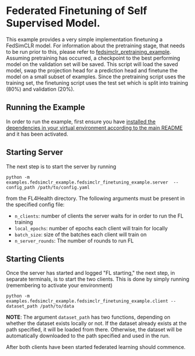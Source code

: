# Federated Finetuning of Self Supervised Model.
This example provides a very simple implementation finetuning a FedSimCLR model. For information about the pretraining stage,
that needs to be run prior to this, please refer to [fedsimclr_pretraining_example](/examples/fedsimclr_example/fedsimclr_pretraining_example). Assuming pretraining has occurred, a checkpoint to the best performing model on the validation set will be saved. This script will load the saved model, swap the projection head for a prediction head and finetune the model on a small subset of examples. Since the pretraining script uses the training set, the finetuning script uses the test set which is split into training (80%) and validation (20%).


## Running the Example
In order to run the example, first ensure you have [installed the dependencies in your virtual environment according to the main README](/README.md#development-requirements) and it has been activated.

## Starting Server

The next step is to start the server by running
```
python -m examples.fedsimclr_example.fedsimclr_finetuning_example.server  --config_path /path/to/config.yaml
```
from the FL4Health directory. The following arguments must be present in the specified config file:
* `n_clients`: number of clients the server waits for in order to run the FL training
* `local_epochs`: number of epochs each client will train for locally
* `batch_size`: size of the batches each client will train on
* `n_server_rounds`: The number of rounds to run FL

## Starting Clients

Once the server has started and logged "FL starting," the next step, in separate terminals, is to start the two
clients. This is done by simply running (remembering to activate your environment)
```
python -m examples.fedsimclr_example.fedsimclr_finetuning_example.client --dataset_path /path/to/data
```
**NOTE**: The argument `dataset_path` has two functions, depending on whether the dataset exists locally or not. If
the dataset already exists at the path specified, it will be loaded from there. Otherwise, the dataset will be
automatically downloaded to the path specified and used in the run.

After both clients have been started federated learning should commence.
